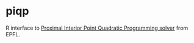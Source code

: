 # piqp

R interface to [Proximal Interior Point Quadratic Programming solver](https://predict-epfl.github.io/piqp/) from EPFL.
